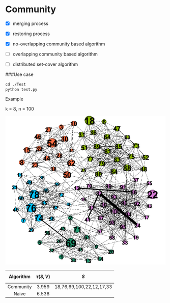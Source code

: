 # Community

- [x] merging process 

- [x] restoring process

- [x] no-overlapping community based algorithm

- [ ] overlapping community based algorithm

- [ ] distributed set-cover algorithm

###Use case

    cd ./Test
    python test.py

Example

k = 8, n = 100

 ![res](res.png)

| Algorithm | $$ \tau(S,V)$$ |           $S$            |
| :-------: | :------------: | :----------------------: |
| Community |     3.959      | 18,76,69,100,22,12,17,33 |
|   Naive   |     6.538      |                          |